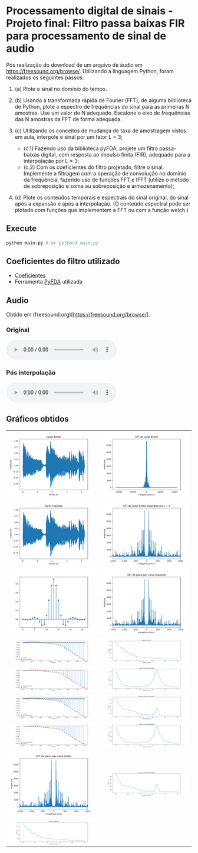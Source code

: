 # Processamento digital de sinais - Projeto final: Filtro passa baixas FIR para processamento de sinal de audio

Pós realização do download de um arquivo de áudio em https://freesound.org/browse/. Utilizando a linguagem Python, foram realizados os seguintes passos:

1. (a) Plote o sinal no domínio do tempo.

2. (b) Usando a transformada rápida de Fourier (FFT), de alguma biblioteca de Python, plote o espectro de
frequências do sinal para as primeiras N amostras. Use um valor de N adequado. Escalone o eixo de
frequências das N amostras da FFT de forma adequada.

3. (c) Utilizando os conceitos de mudança de taxa de amostragem vistos em aula, interpole o sinal por um fator L = 3;
    - (c.1) Fazendo uso da biblioteca pyFDA, projete um filtro passa-baixas digital, com resposta ao impulso finita (FIR), adequado para a interpolação por L = 3;
    - (c.2) Com os coeficientes do filtro projetado, filtre o sinal. Implemente a filtragem com a operação de convolução no domínio da frequência, fazendo uso de funções FFT e IFFT (utilize o método de sobreposição e soma ou sobreposição e armazenamento);

4. (d) Plote os conteúdos temporais e espectrais do sinal original, do sinal após a expansão e após a interpolação. (O conteúdo espectral pode ser plotado com funções que implementem a FFT ou com a função welch.)

## Execute

```bash
python main.py # or python3 main.py
```

## Coeficientes do filtro utilizado

- [Coeficientes](./coefficients/coeffk.csv)
- Ferramenta [PyFDA](https://github.com/chipmuenk/pyFDA) utilizada

## Audio

Obtido em (freesound.org)[https://freesound.org/browse/].

### Original

<audio src="./piano.wav" controls preload></audio>

### Pós interpolação

<audio src="./piano_interp_L3.wav" controls preload></audio>

## Gráficos obtidos

|    |    |
|----|----|
| ![canal_direito](./graphics/canal_direito.png) | ![dft_canal_direito_2](./graphics/dft_canal_direito_2.png) |
| ![canal_esquerdo](./graphics/canal_esquerdo.png) | ![dft_canal_direito_exp_L3](./graphics/dft_canal_direito_exp_L3.png) |
| ![coeficientes_do_filtro_utilizado](./graphics/coeficientes_do_filtro_utilizado.png) | ![dft_canal_esquerdo](./graphics/dft_canal_esquerdo.png) |
| ![comp_canal_dir_e_canal_dir_expandido](./graphics/comp_canal_dir_e_canal_dir_expandido.png) | ![espectro_canal_dir](./graphics/espectro_canal_dir.png) |
| ![comp_canal_dir_e_canal_dir_interpolado](./graphics/comp_canal_dir_e_canal_dir_interpolado.png) | ![espectro_canal_dir_expandido](./graphics/espectro_canal_dir_expandido.png) |
| ![comp_canal_esq_e_canal_esq_expandido](./graphics/comp_canal_esq_e_canal_esq_expandido.png) | ![espectro_canal_dir_interpolado](./graphics/espectro_canal_dir_interpolado.png) |
| ![comp_canal_esq_e_canal_esq_interpolado](./graphics/comp_canal_esq_e_canal_esq_interpolado.png) | ![espectro_canal_esq_expandido](./graphics/espectro_canal_esq_expandido.png) |
| ![dft_canal_direito](./graphics/dft_canal_direito.png) | ![espectro_canal_esq_interpolado](./graphics/espectro_canal_esq_interpolado.png) |
| ![expectro_canal_esq](./graphics/expectro_canal_esq.png) | |








